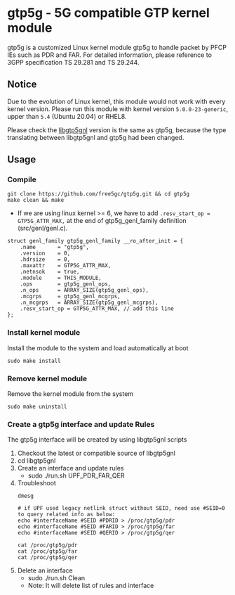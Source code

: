 # gtp5g - 5G compatible GTP kernel module
gtp5g is a customized Linux kernel module gtp5g to handle packet by PFCP IEs such as PDR and FAR.
For detailed information, please reference to 3GPP specification TS 29.281 and TS 29.244.

## Notice
Due to the evolution of Linux kernel, this module would not work with every kernel version.
Please run this module with kernel version `5.0.0-23-generic`, upper than `5.4` (Ubuntu 20.04) or RHEL8.

Please check the [libgtp5gnl](https://github.com/free5gc/libgtp5gnl) version is the same as gtp5g,
because the type translating between libgtp5gnl and gtp5g had been changed.

## Usage
### Compile
```
git clone https://github.com/free5gc/gtp5g.git && cd gtp5g
make clean && make
```
* If we are using linux kernel >= 6, we have to add `.resv_start_op = GTP5G_ATTR_MAX,` at the end of gtp5g_genl_family definition (src/genl/genl.c).
```
struct genl_family gtp5g_genl_family __ro_after_init = {
    .name       = "gtp5g",
    .version    = 0,
    .hdrsize    = 0,
    .maxattr    = GTP5G_ATTR_MAX,
    .netnsok    = true,
    .module     = THIS_MODULE,
    .ops        = gtp5g_genl_ops,
    .n_ops      = ARRAY_SIZE(gtp5g_genl_ops),
    .mcgrps     = gtp5g_genl_mcgrps,
    .n_mcgrps   = ARRAY_SIZE(gtp5g_genl_mcgrps),
    .resv_start_op = GTP5G_ATTR_MAX, // add this line
};
```

### Install kernel module
Install the module to the system and load automatically at boot
```
sudo make install
```

### Remove kernel module
Remove the kernel module from the system
```
sudo make uninstall
```
### Create a gtp5g interface and update Rules
The gtp5g interface will be created by using libgtp5gnl scripts
1) Checkout the latest or compatible source of libgtp5gnl
2) cd libgtp5gnl
3) Create an interface and update rules
    + sudo ./run.sh UPF_PDR_FAR_QER
4) Troubleshoot
    ```
    dmesg
    ```
    ```
    # if UPF used legacy netlink struct without SEID, need use #SEID=0 to query related info as below:
    echo #interfaceName #SEID #PDRID > /proc/gtp5g/pdr
    echo #interfaceName #SEID #FARID > /proc/gtp5g/far
    echo #interfaceName #SEID #QERID > /proc/gtp5g/qer
    ```
    ```
    cat /proc/gtp5g/pdr
    cat /proc/gtp5g/far
    cat /proc/gtp5g/qer
    ```
5) Delete an interface 
    + sudo ./run.sh Clean
    + Note: It will delete list of rules and interface
